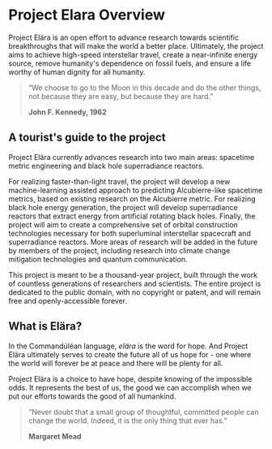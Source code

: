 # Project Elara Overview

Project Elära is an open effort to advance research towards scientific breakthroughs that will make the world a better place. Ultimately, the project aims to achieve high-speed interstellar travel, create a near-infinite energy source, remove humanity's dependence on fossil fuels, and ensure a life worthy of human dignity for all humanity.

> “We choose to go to the Moon in this decade and do the other things, not because they are easy, but because they are hard.”
> 
> **John F. Kennedy, 1962**

## A tourist's guide to the project

Project Elära currently advances research into two main areas: spacetime metric engineering and black hole superradiance reactors.

For realizing faster-than-light travel, the project will develop a new machine-learning assisted approach to predicting Alcubierre-like spacetime metrics, based on existing research on the Alcubierre metric. For realizing black hole energy generation, the project will develop superradiance reactors that extract energy from artificial rotating black holes. Finally, the project will aim to create a comprehensive set of orbital construction technologies necessary for both superluminal interstellar spacecraft and superradiance reactors. More areas of research will be added in the future by members of the project, including research into climate change mitigation technologies and quantum communication.

This project is meant to be a thousand-year project, built through the work of countless generations of researchers and scientists. The entire project is dedicated to the public domain, with no copyright or patent, and will remain free and openly-accessible forever.

## What is Elära?

In the Commandúléan language, _elära_ is the word for hope. And Project Elära ultimately serves to create the future all of us hope for - one where the world will forever be at peace and there will be plenty for all.

Project Elära is a choice to have hope, despite knowing of the impossible odds. It represents the best of us, the good we can accomplish when we put our efforts towards the good of all humankind.

> “Never doubt that a small group of thoughtful, committed people can change the world. Indeed, it is the only thing that ever has.”  
> 
> **Margaret Mead**
